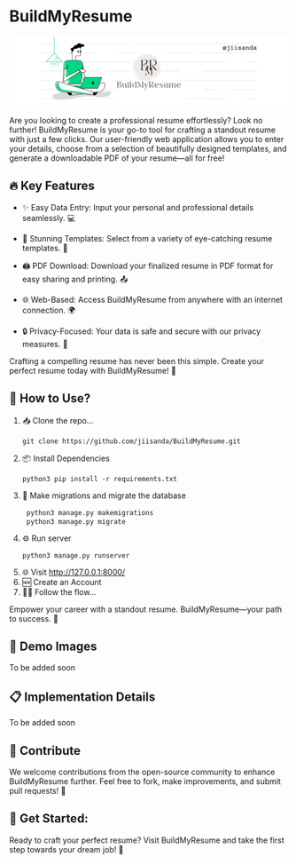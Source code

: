 # BuildMyResume

![banner](imgs/buildmyresume_banner.png)

Are you looking to create a professional resume effortlessly? Look no further! BuildMyResume is your go-to tool for crafting a standout resume with just a few clicks. Our user-friendly web application allows you to enter your details, choose from a selection of beautifully designed templates, and generate a downloadable PDF of your resume—all for free!

## 🔥 Key Features

- ✨ Easy Data Entry: Input your personal and professional details seamlessly. 💻

- 📄 Stunning Templates: Select from a variety of eye-catching resume templates. 🎨

- 🖨️ PDF Download: Download your finalized resume in PDF format for easy sharing and printing. 📤

- 🌐 Web-Based: Access BuildMyResume from anywhere with an internet connection. 🌍

- 🔒 Privacy-Focused: Your data is safe and secure with our privacy measures. 🔐

Crafting a compelling resume has never been this simple. Create your perfect resume today with BuildMyResume! 📝

## 📝 How to Use?

1. 📥 Clone the repo...
    ```commandline
    git clone https://github.com/jiisanda/BuildMyResume.git
    ```
2. 📦 Install Dependencies
    ```commandline
    python3 pip install -r requirements.txt
    ```
3. 🔄️ Make migrations and migrate the database
   ```commandline
    python3 manage.py makemigrations
    python3 manage.py migrate
    ```
4. ⚙️ Run server
    ```commandline
   python3 manage.py runserver
   ```
5.  🌐 Visit  http://127.0.0.1:8000/
6. 🆕 Create an Account 
7. 🚶‍♂️ Follow the flow...

Empower your career with a standout resume. BuildMyResume—your path to success. 🚀

## 📸 Demo Images

To be added soon

## 📋 Implementation Details

To be added soon

## 🤝 Contribute

We welcome contributions from the open-source community to enhance BuildMyResume further. Feel free to fork, make improvements, and submit pull requests! 🤝

## 🚀 Get Started:

Ready to craft your perfect resume? Visit BuildMyResume and take the first step towards your dream job! 🚀
